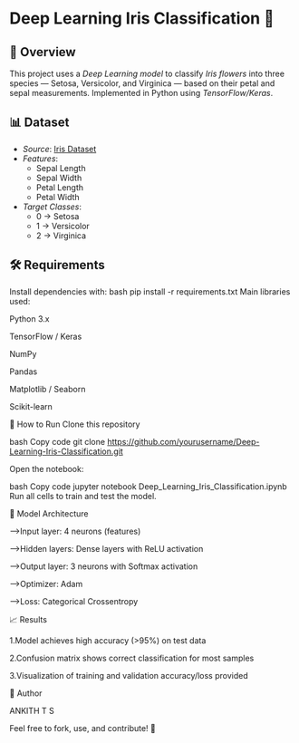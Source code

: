 # Deep Learning Iris Classification 🌸

## 📌 Overview
This project uses a *Deep Learning model* to classify *Iris flowers* into three species — Setosa, Versicolor, and Virginica — based on their petal and sepal measurements. Implemented in Python using *TensorFlow/Keras*.

## 📊 Dataset
- *Source*: [Iris Dataset](https://archive.ics.uci.edu/ml/datasets/iris)
- *Features*:
  - Sepal Length
  - Sepal Width
  - Petal Length
  - Petal Width
- *Target Classes*:
  - 0 → Setosa
  - 1 → Versicolor
  - 2 → Virginica

## 🛠 Requirements
Install dependencies with:
bash
pip install -r requirements.txt
Main libraries used:

Python 3.x

TensorFlow / Keras

NumPy

Pandas

Matplotlib / Seaborn

Scikit-learn

🚀 How to Run
Clone this repository

bash
Copy code
git clone https://github.com/yourusername/Deep-Learning-Iris-Classification.git

Open the notebook:

bash
Copy code
jupyter notebook Deep_Learning_Iris_Classification.ipynb
Run all cells to train and test the model.

🧠 Model Architecture

-->Input layer: 4 neurons (features)

-->Hidden layers: Dense layers with ReLU activation

-->Output layer: 3 neurons with Softmax activation

-->Optimizer: Adam

-->Loss: Categorical Crossentropy

📈 Results

1.Model achieves high accuracy (>95%) on test data

2.Confusion matrix shows correct classification for most samples

3.Visualization of training and validation accuracy/loss provided

📌 Author

ANKITH T S

Feel free to fork, use, and contribute! 🚀
